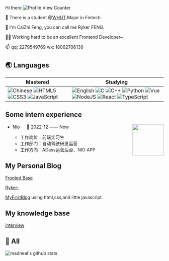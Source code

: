 Hi there ![Profile View Counter](https://komarev.com/ghpvc/?username=18062706139fcz)

🏫 There is a student @[WHUT](http://www.whut.edu.cn).Major in Fintech.<br>

🎈 I'm CaiZhi Feng, you can call me Ryker FENG.<br>

👨‍💻 Working hard to be an excellent Frontend Developer~

📫 qq: 2279549769 wx: 18062706139

## 🌏 Languages

| Mastered                                                     | Studying                                                     |
| ------------------------------------------------------------ | ------------------------------------------------------------ |
| ![Chinese](https://img.shields.io/badge/-Chinese-ff0000?style=flat-square) ![HTML5](https://img.shields.io/badge/-HTML5-e34f26?style=flat-square&logo=HTML5&logoColor=fff) ![CSS3](https://img.shields.io/badge/-CSS3-1572b6?style=flat-square&logo=CSS3&labelColor=1572b6) ![JavaScript](https://img.shields.io/badge/JavaScript-F7DF1E?style=flat-square&amp;logo=javascript&amp;logoColor=black) | ![English](https://img.shields.io/badge/-English-239dff?style=flat-square) ![C](https://img.shields.io/badge/-C-a8b9cc?style=flat-square&logo=C&logoColor=fff) ![C++](https://img.shields.io/badge/-C%2b%2b-00599c?style=flat-square&logo=C%2b%2b&logoColor=fff) ![Python](https://img.shields.io/badge/-Python-3776ab?style=flat-square&logo=python&logoColor=fff)  ![Vue](https://img.shields.io/badge/Vue.js-35495E?style=flat-square&amp;logo=vue.js&amp;logoColor=4FC08) ![NodeJS](https://img.shields.io/badge/Node.js-43853D?style=flat-square&amp;logo=node.js&amp;logoColor=white)  ![React](https://img.shields.io/badge/React-20232A?style=flat-square&amp;logo=react&amp;logoColor=61DAFB) ![TypeScript](https://img.shields.io/badge/TypeScript-007ACC?style=flat-square&amp;logo=typescript&amp;logoColor=white) |

## Some intern experience

<tr>
<td>

<img align="right" width="100" height="100" src="https://pic2.zhimg.com/80/v2-da2b3d2de5b6144ca8031b1cfa9d72f1_1440w.webp" />

- [Nio](https://www.nio.cn/) &emsp; 📌 2022-12 —— Now

  - 工作岗位：前端实习生
  - 工作部门：自动驾驶研发运营
  - 工作方向：ADass运营后台、NIO APP

</td>
</tr>

## My Personal Blog
[Fronted Base](https://18062706139fcz.github.io/learn-javas/handbook/start.html)

[Ryker-](https://www.rykerfeng.cn)

[MyFirstBlog](https://18062706139fcz.github.io/index.html) using html,css,and little javascript.

## My knowledge base

[interview](https://www.yuque.com/books/share/68dc5e98-568a-46a8-8fd6-65dd0e84efec?)

## 🔭 All

![madneal's github stats](https://github-readme-stats.vercel.app/api?username=18062706139fcz&show_icons=true&theme=radical)
